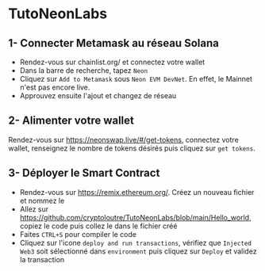 # TutoNeonLabs

## 1- Connecter Metamask au réseau Solana 

- Rendez-vous sur chainlist.org/ et connectez votre wallet
- Dans la barre de recherche, tapez `Neon`
- Cliquez sur `Add to Metamask` sous `Neon EVM DevNet`. En effet, le Mainnet n'est pas encore live.
- Approuvez ensuite l'ajout et changez de réseau



## 2- Alimenter votre wallet 

Rendez-vous sur https://neonswap.live/#/get-tokens, connectez votre wallet, renseignez le nombre de tokens désirés puis cliquez sur `get tokens`.



## 3- Déployer le Smart Contract

- Rendez-vous sur https://remix.ethereum.org/. Créez un nouveau fichier et nommez le
- Allez sur https://github.com/cryptoloutre/TutoNeonLabs/blob/main/Hello_world, copiez le code puis collez le dans le fichier créé
- Faites `CTRL+S` pour compiler le code
- Cliquez sur l'icone `deploy and run transactions`, vérifiez que `Injected Web3` soit sélectionné dans `environment` puis cliquez sur `Deploy` et validez la transaction

